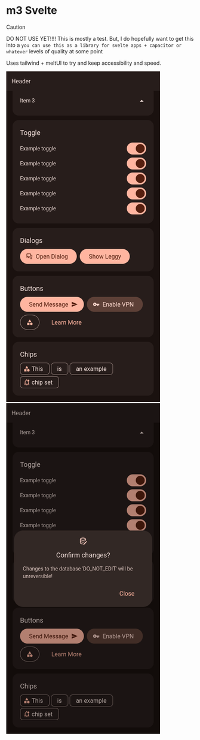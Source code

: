 # m3 Svelte

> [!CAUTION]
> DO NOT USE YET!!!! This is mostly a test. But, I do hopefully want to get this into a
> `you can use this as a library for svelte apps + capacitor or whatever` levels of quality at some point

Uses tailwind + meltUI to try and keep accessibility and speed.

![basic.png](.github/basic.png)
![dialog.png](.github/dialog.png)
